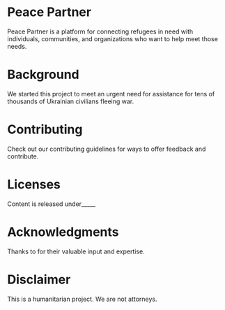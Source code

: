 # Peace Partner
Peace Partner is a platform for connecting refugees in need with individuals, communities, and organizations who want to help meet those needs.

# Background
We started this project to meet an urgent need for assistance for tens of thousands of Ukrainian civilians fleeing war.

# Contributing
Check out our contributing guidelines for ways to offer feedback and contribute.

# Licenses
Content is released under_____

# Acknowledgments
Thanks to for their valuable input and expertise.

# Disclaimer
This is a humanitarian project. We are not attorneys. 
